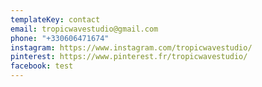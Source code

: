 ```yaml
---
templateKey: contact
email: tropicwavestudio@gmail.com
phone: "+330606471674"
instagram: https://www.instagram.com/tropicwavestudio/
pinterest: https://www.pinterest.fr/tropicwavestudio/
facebook: test
---
```

